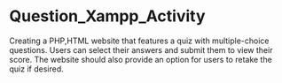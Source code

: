 # Question_Xampp_Activity
 Creating a  PHP,HTML website that features a quiz with multiple-choice questions. Users can select their answers and submit them to view their score. The website should also provide an option for users to retake the quiz if desired.
